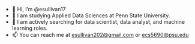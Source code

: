 - 👋 Hi, I’m @esullivan17
- 👀 I am studying Applied Data Sciences at Penn State University.
- 🌱 I am actively searching for data scientist, data analyst, and machine learning roles.
- 📫 You can reach me at esullivan202@gmail.com or ecs5690@psu.edu

<!---
esullivan17/esullivan17 is a ✨ special ✨ repository because its `README.md` (this file) appears on your GitHub profile.
You can click the Preview link to take a look at your changes.
--->

